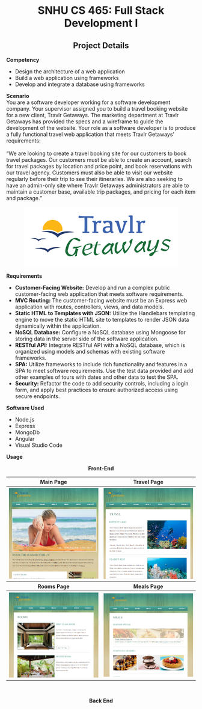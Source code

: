 <h1 align="center">SNHU CS 465: Full Stack Development I</h1>
<h2 align="center">Project Details</h2>
<b>Competency</b>
<ul>
  <li>Design the architecture of a web application</li>
  <li>Build a web application using frameworks</li>
  <li>Develop and integrate a database using frameworks</li>
</ul>
<b>Scenario</b>
<br>
You are a software developer working for a software development company. Your supervisor assigned you to build a travel booking website for a new client, Travlr Getaways. The marketing department at Travlr Getaways has provided the specs and a wireframe to guide the development of the website. Your role as a software developer is to produce a fully functional travel web application that meets Travlr Getaways’ requirements:
<br>
<br>
“We are looking to create a travel booking site for our customers to book travel packages. Our customers must be able to create an account, search for travel packages by location and price point, and book reservations with our travel agency. Customers must also be able to visit our website regularly before their trip to see their itineraries. We are also seeking to have an admin-only site where Travlr Getaways administrators are able to maintain a customer base, available trip packages, and pricing for each item and package.”
<br>
<p align="center"><img src="images\Travlr Getaways Logo.png"></p>
<b>Requirements</b>
<ul>
  <li><b>Customer-Facing Website:</b> Develop and run a complex public customer-facing web application that meets software requirements.</li>
  <li><b>MVC Routing:</b> The customer-facing website must be an Express web application with routes, controllers, views, and data models.</li>
  <li><b>Static HTML to Templates with JSON:</b> Utilize the Handlebars templating engine to move the static HTML site to templates to render JSON data dynamically within the application.</li>
  <li><b>NoSQL Database:</b> Configure a NoSQL database using Mongoose for storing data in the server side of the software application.</li>
  <li><b>RESTful API:</b> Integrate RESTful API with a NoSQL database, which is organized using models and schemas with existing software frameworks.</li>
  <li><b>SPA:</b> Utilize frameworks to include rich functionality and features in a SPA to meet software requirements. Use the test data provided and add other examples of tours with dates and other data to test the SPA.</li>
  <li><b>Security:</b> Refactor the code to add security controls, including a login form, and apply best practices to ensure authorized access using secure endpoints.</li>
</ul>
<b>Software Used</b>
<ul>
<li>Node.js</li>
<li>Express</li>
<li>MongoDb</li>
<li>Angular</li>
<li>Visual Studio Code</li>
</ul>

<b>Usage</b>
<p align="center"><b>Front-End</b></p>
<table>
<tr>
<th>Main Page</th>
<th>Travel Page</th>
</tr>
<tr>
<th><img src="images\Main Page.png"></th>
<th><img src="images\Travel Page.png"></th>
</tr>
<tr>
<th>Rooms Page</th>
<th>Meals Page</th>
</tr>
<tr>
<th><img src="images\Rooms Page.png"></th>
<th><img src="images\Meals Page.png"></th>
</tr>
</table>
<br>
<p align="center"><b>Back End</b></p>

